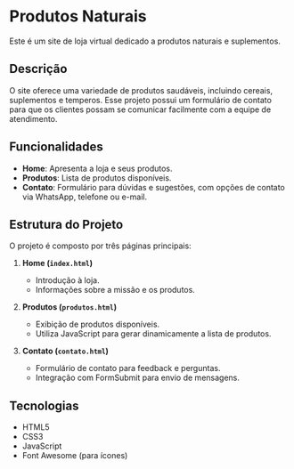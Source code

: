 # Produtos Naturais

Este é um site de loja virtual dedicado a produtos naturais e suplementos.

## Descrição

O site oferece uma variedade de produtos saudáveis, incluindo cereais, suplementos e temperos. Esse projeto possui um formulário de contato para que os clientes possam se comunicar facilmente com a equipe de atendimento.

## Funcionalidades

- **Home**: Apresenta a loja e seus produtos.
- **Produtos**: Lista de produtos disponíveis.
- **Contato**: Formulário para dúvidas e sugestões, com opções de contato via WhatsApp, telefone ou e-mail.

## Estrutura do Projeto

O projeto é composto por três páginas principais:

1. **Home (`index.html`)**
   - Introdução à loja.
   - Informações sobre a missão e os produtos.

2. **Produtos (`produtos.html`)**
   - Exibição de produtos disponíveis.
   - Utiliza JavaScript para gerar dinamicamente a lista de produtos.

3. **Contato (`contato.html`)**
   - Formulário de contato para feedback e perguntas.
   - Integração com FormSubmit para envio de mensagens.

## Tecnologias

- HTML5
- CSS3
- JavaScript
- Font Awesome (para ícones)
